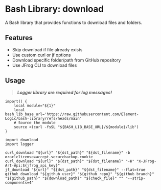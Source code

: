 # Bash Library: download

A Bash library that provides functions to download files and folders.

## Features

  - Skip download if file already exists
  - Use custom curl or jf options
  - Download specific folder/path from GitHub repository
  - Use JFrog CLI to download files

## Usage

> ***Logger library are required for log messages!***

```
import() {
    local module="${1}"
    local bash_lib_base_url='https://raw.githubusercontent.com/Element-Logic/bash-library/refs/heads/main'
    # Source the module
    source <(curl -fsSL "${BASH_LIB_BASE_URL}/${module}/lib")
}

import download
import logger

curl_download "${url}" "${dst_path}" "${dst_filename}" -b oraclelicense=accept-securebackup-cookie
curl_download "${url}" "${dst_path}" "${dst_filename}" "-H" "X-JFrog-Art-Api:${jfrog_api_key}"
jf_download "${url}" "${dst_path}" "${dst_filename}" --flat=true
github_download "${github_user}" "${github_repo}" "${github_branch}" "${github_path}" "${download_path}" "${check_file}" "" "--strip-components=4"
```
